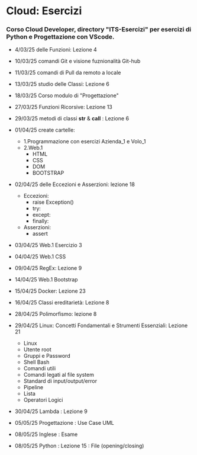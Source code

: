# Cloud: Esercizi

### Corso Cloud Developer, directory "ITS-Esercizi" per esercizi di Python e Progettazione con VScode.

- 4/03/25 delle Funzioni: Lezione 4

- 10/03/25 comandi Git e visione fuznionalità Git-hub

- 11/03/25 comandi di Pull da remoto a locale

- 13/03/25 studio delle Classi: Lezione 6

- 18/03/25 Corso modulo di "Progettazione"

- 27/03/25 Funzioni Ricorsive: Lezione 13

- 29/03/25 metodi di classi __str__ & __call__ : Lezione 6

- 01/04/25 create cartelle: 
    - 1.Programmazione con esercizi Azienda_1 e Volo_1
    - 2.Web.1
        - HTML
        - CSS
        - DOM
        - BOOTSTRAP

- 02/04/25 delle Eccezioni e Asserzioni: lezione 18
    - Eccezioni:
        - raise Exception()
        - try:
        - except:
        - finally:
    - Asserzioni:
        - assert

- 03/04/25 Web.1 Esercizio 3 

- 04/04/25 Web.1 CSS

- 09/04/25 RegEx: Lezione 9

- 14/04/25 Web.1 Bootstrap

- 15/04/25 Docker: Lezione 23

- 16/04/25 Classi ereditarietà: Lezione 8

- 28/04/25 Polimorfismo: lezione 8

- 29/04/25 Linux: Concetti Fondamentali e Strumenti Essenziali: Lezione 21
    - Linux
    - Utente root
    - Gruppi e Password
    - Shell Bash
    - Comandi utili
    - Comandi legati al file system
    - Standard di input/output/error
    - Pipeline
    - Lista
    - Operatori Logici

- 30/04/25 Lambda : Lezione 9

- 05/05/25 Progettazione : Use Case UML

- 08/05/25 Inglese : Esame

- 08/05/25 Python : Lezione 15 : File (opening/closing)